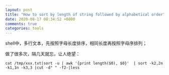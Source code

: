 ```yaml
---
layout: post
title: "How to sort by length of string followed by alphabetical order"
date: 2020-08-17 08:34:52 +0800
comments: true
categories: tools
---
```


shell中，多行文本，先按照字母长度排序，相同长度再按照字母序排列；

做了很多次，隔几天就忘，让人绝望：

```
cat /tmp/xxx.txt|sort -u | awk '{print length($0), $0}'  | sort -k2,2n -k1,1n -k3,3 |cut -d" " -f2-|less
```
